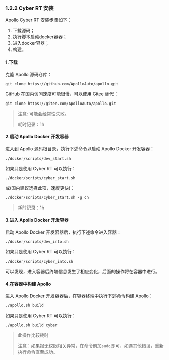 ### 1.2.2 Cyber RT 安装

Apollo Cyber RT 安装步骤如下：

1. 下载源码；
2. 执行脚本启动docker容器；
3. 进入docker容器；
4. 构建。

#### 1.下载

克隆 Apollo 源码仓库：

```
git clone https://github.com/ApolloAuto/apollo.git
```

GitHub 在国内访问速度可能很慢，可以使用 Gitee 替代：

```
git clone https://gitee.com/ApolloAuto/apollo.git
```

> 注意: 可能会经常性失败。
>
> 耗时记录：1h

#### 2.启动 Apollo Docker 开发容器

进入到 Apollo 源码根目录，执行下述命令以启动 Apollo Docker 开发容器：

```
./docker/scripts/dev_start.sh
```

如果只是使用 Cyber RT 可以执行：

```
./docker/scripts/cyber_start.sh
```

或\(国内建议选择此项，速度更快\)：

```
./docker/scripts/cyber_start.sh -g cn
```

> 耗时记录：1h

#### 3.进入 Apollo Docker 开发容器

启动 Apollo Docker 开发容器后，执行下述命令进入容器：

```
./docker/scripts/dev_into.sh
```

如果只是使用 Cyber RT 可以执行：

```
./docker/scripts/cyber_into.sh
```

可以发现，进入容器后终端信息发生了相应变化，后面的操作将在容器中进行。

#### 4.在容器中构建 Apollo

进入 Apollo Docker 开发容器后，在容器终端中执行下述命令构建 Apollo：

```
./apollo.sh build
```

如果只是使用 Cyber RT 可以执行：

```
./apollo.sh build cyber
```

> 此操作比较耗时
>
> 注意：如果报无权限相关异常，在命令前加`sudo`即可，如遇其他错误，重新执行命令直至成功。



